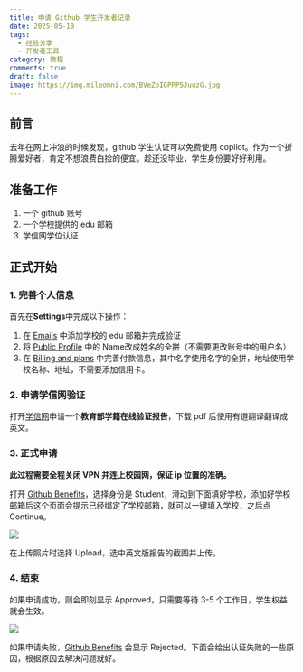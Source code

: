 ```yaml
---
title: 申请 Github 学生开发者记录
date: 2025-05-10
tags:
  - 经验分享
  - 开发者工具
category: 教程
comments: true
draft: false
image: https://img.mileomni.com/BVeZoIGPPP5JuuzG.jpg
---
```


## 前言

去年在网上冲浪的时候发现，github 学生认证可以免费使用 copilot。作为一个折腾爱好者，肯定不想浪费白捡的便宜。趁还没毕业，学生身份要好好利用。

## 准备工作

1. 一个 github 账号
2. 一个学校提供的 edu 邮箱
3. 学信网学位认证

## 正式开始

### 1. 完善个人信息

首先在**Settings**中完成以下操作：

1. 在 [Emails](https://github.com/settings/emails) 中添加学校的 edu 邮箱并完成验证
2. 将 [Public Profile](https://github.com/settings/profile) 中的 Name改成姓名的全拼（不需要更改账号中的用户名）
3. 在 [Billing and plans](https://github.com/settings/billing/payment_information) 中完善付款信息，其中名字使用名字的全拼，地址使用学校名称、地址，不需要添加信用卡。

### 2. 申请学信网验证

打开[学信网](https://my.chsi.com.cn/archive/index.action)申请一个**教育部学籍在线验证报告**，下载 pdf 后使用有道翻译翻译成英文。

### 3. 正式申请

**此过程需要全程关闭 VPN 并连上校园网，保证 ip 位置的准确。**

打开 [Github Benefits](https://education.github.com/discount_requests/application)，选择身份是 Student，滑动到下面填好学校，添加好学校邮箱后这个页面会提示已经绑定了学校邮箱，就可以一键填入学校，之后点 Continue。

![](https://img.mileomni.com/WDUlqnZAhTS4nv-c.jpg)

在上传照片时选择 Upload，选中英文版报告的截图并上传。

### 4. 结束

如果申请成功，则会即刻显示 Approved，只需要等待 3-5 个工作日，学生权益就会生效。

![](https://img.mileomni.com/BVeZoIGPPP5JuuzG.jpg)

如果申请失败，[Github Benefits](https://education.github.com/discount_requests/application) 会显示 Rejected。下面会给出认证失败的一些原因，根据原因去解决问题就好。
